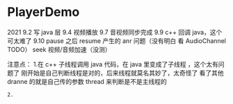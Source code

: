 # PlayerDemo

2021
9.2         写 java 层
9.4         视频播放
9.7         音视频同步完成
9.9         c++ 回调 java，这个可太难了
9.10        pause 之后 resume 产生的 anr 问题（没有明白 看 AudioChannel TODO）
            seek
            视频/音频加速（没测）

注意点：
    1.在 c++ 子线程调用 java 代码，在 java 里变成了子线程 ，这个太有问题了
        刚开始是自己判断线程是对的，后来线程就莫名其妙了，太奇怪了
        看了其他 dranne 的就是自己传的参数 thread 来判断是不是主线程的

    2.
